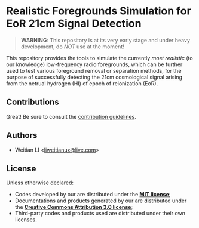 Realistic Foregrounds Simulation for EoR 21cm Signal Detection
==============================================================

> **WARNING**:
> This repository is at its very early stage and under heavy development,
> do *NOT* use at the moment!

This repository provides the tools to simulate the currently *most realistic*
(to our knowledge) low-frequency radio foregrounds, which can be further
used to test various foreground removal or separation methods, for the
purpose of successfully detecting the 21cm cosmological signal arising
from the netrual hydrogen (HI) of epoch of reionization (EoR).


Contributions
-------------
Great!  Be sure to consult the [contribution guidelines](CONTRIBUTING.md).


Authors
-------
* Weitian LI <[liweitianux@live.com](mailto:liweitianux@live.com)>


License
-------
Unless otherwise declared:

* Codes developed by our are distributed under the **[MIT license](https://opensource.org/licenses/mit-license.php)**;
* Documentations and products generated by our are distributed under the **[Creative Commons Attribution 3.0 license](https://creativecommons.org/licenses/by/3.0/us/deed.en_US)**;
* Third-party codes and products used are distributed under their own licenses.

